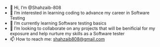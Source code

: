 - 👋 Hi, I’m @Shahzaib-808
- 👀 I’m interested in learning coding to advance my career in Software Testing
- 🌱 I’m currently learning Software testing basics 
- 💞️ I’m looking to collaborate on any projects that will be benificial for my exposure and help nurture my skills as a Software tester 
- 📫 How to reach me: shahzaib808@gmail.com 

<!---
Shahzaib-808/Shahzaib-808 is a ✨ special ✨ repository because its `README.md` (this file) appears on your GitHub profile.
You can click the Preview link to take a look at your changes.
--->
